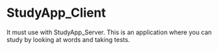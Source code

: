 # StudyApp_Client

It must use with StudyApp_Server.
This is an application where you can study by looking at words and taking tests.
